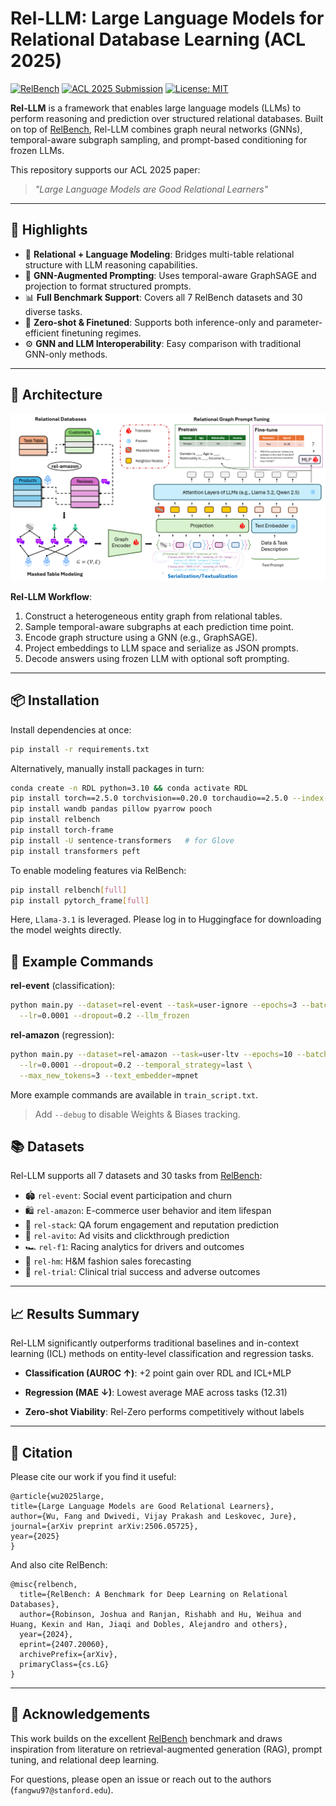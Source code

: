 # Rel-LLM: Large Language Models for Relational Database Learning (ACL 2025)

[![RelBench](https://img.shields.io/badge/base%20dataset-RelBench-blue)](https://relbench.stanford.edu)
[![ACL 2025 Submission](https://img.shields.io/badge/paper-ACL%202025-orange)]()
[![License: MIT](https://img.shields.io/badge/license-MIT-green.svg)](https://opensource.org/licenses/MIT)

**Rel-LLM** is a framework that enables large language models (LLMs) to perform reasoning and prediction over structured relational databases. Built on top of [RelBench](https://relbench.stanford.edu), Rel-LLM combines graph neural networks (GNNs), temporal-aware subgraph sampling, and prompt-based conditioning for frozen LLMs.

This repository supports our ACL 2025 paper:
> *"Large Language Models are Good Relational Learners"*

---

## 🌟 Highlights

- 🔗 **Relational + Language Modeling**: Bridges multi-table relational structure with LLM reasoning capabilities.
- 🧠 **GNN-Augmented Prompting**: Uses temporal-aware GraphSAGE and projection to format structured prompts.
- 📊 **Full Benchmark Support**: Covers all 7 RelBench datasets and 30 diverse tasks.
- 🧪 **Zero-shot & Finetuned**: Supports both inference-only and parameter-efficient finetuning regimes.
- ⚙️ **GNN and LLM Interoperability**: Easy comparison with traditional GNN-only methods.

---

## 🧩 Architecture

![Rel-LLM Model Overview](./fig.png)

**Rel-LLM Workflow**:
1. Construct a heterogeneous entity graph from relational tables.
2. Sample temporal-aware subgraphs at each prediction time point.
3. Encode graph structure using a GNN (e.g., GraphSAGE).
4. Project embeddings to LLM space and serialize as JSON prompts.
5. Decode answers using frozen LLM with optional soft prompting.

---

## 📦 Installation

Install dependencies at once:
```bash
pip install -r requirements.txt
```

Alternatively, manually install packages in turn:
```bash
conda create -n RDL python=3.10 && conda activate RDL
pip install torch==2.5.0 torchvision==0.20.0 torchaudio==2.5.0 --index-url https://download.pytorch.org/whl/cu124
pip install wandb pandas pillow pyarrow pooch
pip install relbench
pip install torch-frame 
pip install -U sentence-transformers   # for Glove 
pip install transformers peft
```

To enable modeling features via RelBench:
```bash
pip install relbench[full]
pip install pytorch_frame[full]  
```

Here, `Llama-3.1` is leveraged. Please log in to Huggingface for downloading the model weights directly. 



## 🧪 Example Commands
**rel-event** (classification):

```bash
python main.py --dataset=rel-event --task=user-ignore --epochs=3 --batch_size=2 \
  --lr=0.0001 --dropout=0.2 --llm_frozen 
```

**rel-amazon** (regression):
```bash
python main.py --dataset=rel-amazon --task=user-ltv --epochs=10 --batch_size=1 \
  --lr=0.0001 --dropout=0.2 --temporal_strategy=last \
  --max_new_tokens=3 --text_embedder=mpnet
```

More example commands are available in `train_script.txt`.
> Add `--debug` to disable Weights & Biases tracking.




## 📚 Datasets

Rel-LLM supports all 7 datasets and 30 tasks from [RelBench](https://relbench.stanford.edu):

- 🏟 `rel-event`: Social event participation and churn
- 🛍 `rel-amazon`: E-commerce user behavior and item lifespan
- 💬 `rel-stack`: QA forum engagement and reputation prediction
- 🧾 `rel-avito`: Ad visits and clickthrough prediction
- 🏎 `rel-f1`: Racing analytics for drivers and outcomes
- 🛒 `rel-hm`: H&M fashion sales forecasting
- 🧪 `rel-trial`: Clinical trial success and adverse outcomes



---

## 📈 Results Summary

Rel-LLM significantly outperforms traditional baselines and in-context learning (ICL) methods on entity-level classification and regression tasks.

- **Classification (AUROC ↑)**: +2 point gain over RDL and ICL+MLP

- **Regression (MAE ↓)**: Lowest average MAE across tasks (12.31)

- **Zero-shot Viability**: Rel-Zero performs competitively without labels

---

## 📖 Citation

Please cite our work if you find it useful:

    @article{wu2025large,
    title={Large Language Models are Good Relational Learners},
    author={Wu, Fang and Dwivedi, Vijay Prakash and Leskovec, Jure},
    journal={arXiv preprint arXiv:2506.05725},
    year={2025}
    }

And also cite RelBench:

    @misc{relbench,
      title={RelBench: A Benchmark for Deep Learning on Relational Databases},
      author={Robinson, Joshua and Ranjan, Rishabh and Hu, Weihua and Huang, Kexin and Han, Jiaqi and Dobles, Alejandro and others},
      year={2024},
      eprint={2407.20060},
      archivePrefix={arXiv},
      primaryClass={cs.LG}
    }

---

## 🤝 Acknowledgements

This work builds on the excellent [RelBench](https://github.com/snap-stanford/relbench) benchmark and draws inspiration from literature on retrieval-augmented generation (RAG), prompt tuning, and relational deep learning.

For questions, please open an issue or reach out to the authors (`fangwu97@stanford.edu`).


